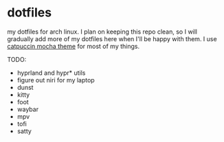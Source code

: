 # dotfiles
my dotfiles for arch linux.
I plan on keeping this repo clean, so I will gradually add more of my dotfiles here
when I'll be happy with them.
I use [catpuccin mocha theme](https://github.com/catppuccin/catppuccin) for most of my things.

TODO:
- hyprland and hypr* utils
- figure out niri for my laptop
- dunst
- kitty
- foot
- waybar
- mpv
- tofi
- satty
